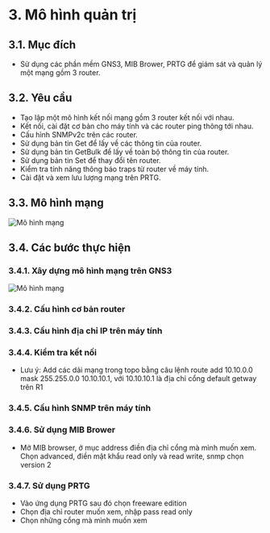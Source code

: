 # 3. Mô hình quản trị
## 3.1.	Mục đích
* Sử dụng các phần mềm GNS3, MIB Brower, PRTG để giám sát và quản lý một mạng gồm 3 router.
## 3.2.	Yêu cầu
*	Tạo lập một mô hình kết nối mạng gồm 3 router kết nối với nhau.
*	Kết nối, cài đặt cơ bản cho máy tính và các router ping thông tới nhau.
*	Cấu hình SNMPv2c trên các router.
*	Sử dụng bản tin Get để lấy về các thông tin của router.
*	Sử dụng bản tin GetBulk để lấy về toàn bộ thông tin của router.
*	Sử dụng bản tin Set để thay đổi tên router.
*	Kiểm tra tính năng thông báo traps từ router về máy tính.
*	Cài đặt và xem lưu lượng mạng trên PRTG.
## 3.3.	Mô hình mạng
![Mô hình mạng](https://drive.google.com/file/d/1DVeIPOyWxDMS1jdmfCrFoRSr0lQsMPA_/view?usp=share_link)
## 3.4. Các bước thực hiện
### 3.4.1.	Xây dựng mô hình mạng trên GNS3
![Mô hình mạng](https://drive.google.com/file/d/1SO7catMrwTvf9IMoCKGMCV0JGgdq96AP/view?usp=share_link)
### 3.4.2. Cấu hình cơ bản router
### 3.4.3. Cấu hình địa chỉ IP trên máy tính
### 3.4.4. Kiểm tra kết nối
* Lưu ý: Add các dải mạng trong topo bằng câu lệnh route add 10.10.0.0 mask 255.255.0.0 10.10.10.1, với 10.10.10.1 là địa chỉ cổng default getway trên R1
### 3.4.5.	Cấu hình SNMP trên máy tính
### 3.4.6.	Sử dụng MIB Brower
* Mở MIB browser, ở mục address điền địa chỉ cổng mà mình muốn xem. Chọn advanced, điền mật khẩu read only và read write, snmp chọn version 2
### 3.4.7.	Sử dụng PRTG
* Vào ứng dụng PRTG sau đó chọn freeware edition
* Chọn địa chỉ router muốn xem, nhập pass read only
* Chọn những cổng mà mình muốn xem



